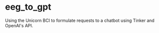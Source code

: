 # eeg_to_gpt
Using the Unicorn BCI to formulate requests to a chatbot using Tinker and OpenAI's API.
